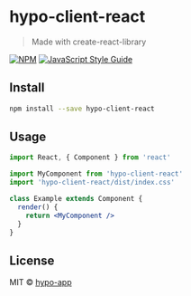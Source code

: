 # hypo-client-react

> Made with create-react-library

[![NPM](https://img.shields.io/npm/v/hypo-client-react.svg)](https://www.npmjs.com/package/hypo-client-react) [![JavaScript Style Guide](https://img.shields.io/badge/code_style-standard-brightgreen.svg)](https://standardjs.com)

## Install

```bash
npm install --save hypo-client-react
```

## Usage

```jsx
import React, { Component } from 'react'

import MyComponent from 'hypo-client-react'
import 'hypo-client-react/dist/index.css'

class Example extends Component {
  render() {
    return <MyComponent />
  }
}
```

## License

MIT © [hypo-app](https://github.com/hypo-app)
